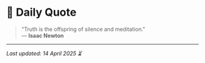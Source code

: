 # 📜 Daily Quote

> "Truth is the offspring of silence and meditation."  
> — **Isaac Newton**

---

_Last updated: 14 April 2025 ⏳_
